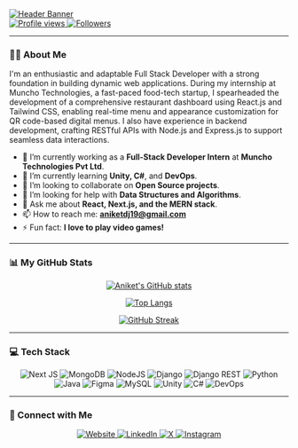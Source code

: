 <a href="https://github.com/blockbusterandy" target="_blank" rel="noopener noreferrer">
    <img src="https://res.cloudinary.com/dzflqtsc4/image/upload/v1753187837/github-header-image_johgfr.png" alt="Header Banner" />
</a>

<br>

<a href="https://github.com/blockbusterandy" target="_blank" rel="noopener noreferrer">
    <img src="https://komarev.com/ghpvc/?username=blockbusterandy&style=for-the-badge&color=brightgreen" alt="Profile views" />
</a>
<a href="https://github.com/blockbusterandy?tab=followers" target="_blank" rel="noopener noreferrer">
    <img src="https://img.shields.io/github/followers/blockbusterandy?label=Followers&style=for-the-badge&logo=GitHub&color=blue" alt="Followers" />
</a>

---

### 👨‍💻 About Me

I'm an enthusiastic and adaptable Full Stack Developer with a strong foundation in building dynamic web applications. During my internship at Muncho Technologies, a fast-paced food-tech startup, I spearheaded the development of a comprehensive restaurant dashboard using React.js and Tailwind CSS, enabling real-time menu and appearance customization for QR code-based digital menus. I also have experience in backend development, crafting RESTful APIs with Node.js and Express.js to support seamless data interactions.

- 🔭 I’m currently working as a **Full-Stack Developer Intern** at **Muncho Technologies Pvt Ltd**.
- 🌱 I’m currently learning **Unity, C#**, and **DevOps**.
- 👯 I’m looking to collaborate on **Open Source projects**.
- 🤔 I’m looking for help with **Data Structures and Algorithms**.
- 💬 Ask me about **React, Next.js, and the MERN stack**.
- 📫 How to reach me: **aniketdj19@gmail.com**
- ⚡ Fun fact: **I love to play video games!**

---

### 📊 My GitHub Stats

<p align="center">
  <a href="https://github.com/blockbusterandy">
    <img
      src="https://github-readme-stats.vercel.app/api?username=blockbusterandy&show_icons=true&theme=dracula"
      alt="Aniket's GitHub stats"
    />
  </a>
</p>
<p align="center">
  <a href="https://github.com/blockbusterandy">
    <img
      src="https://github-readme-stats.vercel.app/api/top-langs/?username=blockbusterandy&layout=compact&theme=dracula"
      alt="Top Langs"
    />
  </a>
</p>
<p align="center">
  <a href="https://github.com/blockbusterandy">
    <img
      src="https://github-readme-streak-stats.herokuapp.com/?user=blockbusterandy&theme=dracula"
      alt="GitHub Streak"
    />
  </a>
</p>

---

### 💻 Tech Stack

<p align="center">
    <img src="https://img.shields.io/badge/Next-black?style=for-the-badge&logo=next.js&logoColor=white" alt="Next JS"/>
    <img src="https://img.shields.io/badge/MongoDB-%234ea94b.svg?style=for-the-badge&logo=mongodb&logoColor=white" alt="MongoDB"/>
    <img src="https://img.shields.io/badge/node.js-6DA55F?style=for-the-badge&logo=node.js&logoColor=white" alt="NodeJS"/>
    <img src="https://img.shields.io/badge/django-%23092E20.svg?style=for-the-badge&logo=django&logoColor=white" alt="Django"/>
    <img src="https://img.shields.io/badge/DJANGO-REST-ff1709?style=for-the-badge&logo=django&logoColor=white&color=ff1709&labelColor=gray" alt="Django REST"/>
    <img src="https://img.shields.io/badge/python-3670A0?style=for-the-badge&logo=python&logoColor=ffdd54" alt="Python"/>
    <img src="https://img.shields.io/badge/java-%23ED8B00.svg?style=for-the-badge&logo=openjdk&logoColor=white" alt="Java"/>
    <img src="https://img.shields.io/badge/figma-%23F24E1E.svg?style=for-the-badge&logo=figma&logoColor=white" alt="Figma"/>
    <img src="https://img.shields.io/badge/mysql-4479A1.svg?style=for-the-badge&logo=mysql&logoColor=white" alt="MySQL"/>
    <img src="https://img.shields.io/badge/Unity-100000?style=for-the-badge&logo=unity&logoColor=white" alt="Unity"/>
    <img src="https://img.shields.io/badge/C%23-239120?style=for-the-badge&logo=c-sharp&logoColor=white" alt="C#"/>
    <img src="https://img.shields.io/badge/devops-007ACC?style=for-the-badge&logo=azure-devops&logoColor=white" alt="DevOps"/>
</p>

---

### 🔗 Connect with Me

<p align="center">
    <a href="https://aniketjadhav.com" target="_blank" rel="noopener noreferrer">
        <img src="https://img.shields.io/badge/Website-8A2BE2?style=for-the-badge&logo=About.me&logoColor=white" alt="Website"/>
    </a>
    <a href="https://linkedin.com/in/blockbusterandy" target="_blank" rel="noopener noreferrer">
        <img src="https://img.shields.io/badge/LinkedIn-%230077B5.svg?style=for-the-badge&logo=linkedin&logoColor=white" alt="LinkedIn"/>
    </a>
    <a href="https://x.com/BlockbusterAndy" target="_blank" rel="noopener noreferrer">
        <img src="https://img.shields.io/badge/X-black.svg?style=for-the-badge&logo=X&logoColor=white" alt="X"/>
    </a>
    <a href="https://instagram.com/blockbusterandy" target="_blank" rel="noopener noreferrer">
        <img src="https://img.shields.io/badge/Instagram-%23E4405F.svg?style=for-the-badge&logo=Instagram&logoColor=white" alt="Instagram"/>
    </a>
</p>
